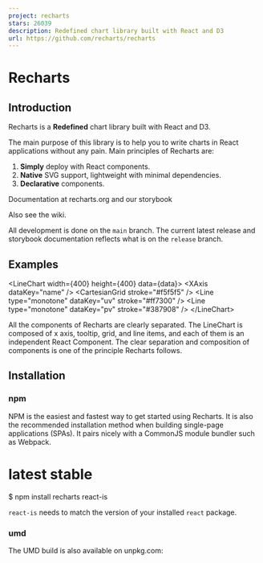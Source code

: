 ```yaml
---
project: recharts
stars: 26039
description: Redefined chart library built with React and D3
url: https://github.com/recharts/recharts
---
```


Recharts
========

Introduction
------------

Recharts is a **Redefined** chart library built with React and D3.

The main purpose of this library is to help you to write charts in React applications without any pain. Main principles of Recharts are:

1.  **Simply** deploy with React components.
2.  **Native** SVG support, lightweight with minimal dependencies.
3.  **Declarative** components.

Documentation at recharts.org and our storybook

Also see the wiki.

All development is done on the `main` branch. The current latest release and storybook documentation reflects what is on the `release` branch.

Examples
--------

<LineChart width\={400} height\={400} data\={data}\>
  <XAxis dataKey\="name" />
  <Tooltip />
  <CartesianGrid stroke\="#f5f5f5" />
  <Line type\="monotone" dataKey\="uv" stroke\="#ff7300" />
  <Line type\="monotone" dataKey\="pv" stroke\="#387908" />
</LineChart\>

All the components of Recharts are clearly separated. The LineChart is composed of x axis, tooltip, grid, and line items, and each of them is an independent React Component. The clear separation and composition of components is one of the principle Recharts follows.

Installation
------------

### npm

NPM is the easiest and fastest way to get started using Recharts. It is also the recommended installation method when building single-page applications (SPAs). It pairs nicely with a CommonJS module bundler such as Webpack.

# latest stable
$ npm install recharts react-is

`react-is` needs to match the version of your installed `react` package.

### umd

The UMD build is also available on unpkg.com:

<script src\="https://unpkg.com/react/umd/react.production.min.js"\></script\>
<script src\="https://unpkg.com/react-dom/umd/react-dom.production.min.js"\></script\>
<script src\="https://unpkg.com/react-is/umd/react-is.production.min.js"\></script\>
<script src\="https://unpkg.com/recharts/umd/Recharts.min.js"\></script\>

Then you can find the library on `window.Recharts`.

Contributing
------------

Recharts is open source. If you want to contribute to the project, please read the CONTRIBUTING.md to understand how to contribute to the project and DEVELOPING.md to set up your development environment.

Thanks
------

Thanks to Chromatic for providing the visual testing platform that helps us review UI changes and catch visual regressions.

Thanks to JetBrains for providing OSS development license for their IDEs.

License
-------

MIT

Copyright (c) 2015-2024 Recharts Group.
